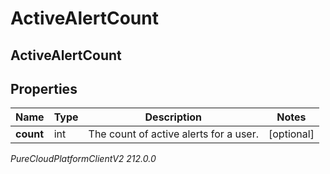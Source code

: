 # ActiveAlertCount

## ActiveAlertCount

## Properties

|Name | Type | Description | Notes|
|------------ | ------------- | ------------- | -------------|
| **count** | int | The count of active alerts for a user. | [optional] |



_PureCloudPlatformClientV2 212.0.0_
